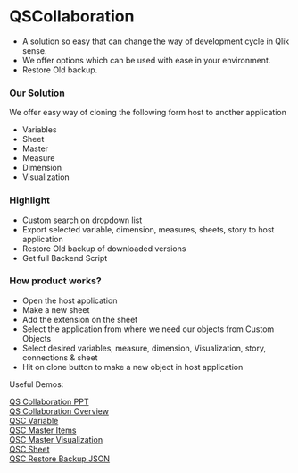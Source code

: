 # QSCollaboration

<ul>
<li>A solution so easy that can change the way of development cycle in Qlik sense.</li>
<li>We offer options which can be used with ease in your environment.</li>
<li>Restore Old backup.</li>
</ul>

<h3>Our Solution</h3>
<p>We offer easy way of cloning the following form host to another application</p>
<ul>
<li>Variables</li>
<li>Sheet</li>
<li>Master </li>
<li>Measure</li>
<li>Dimension</li>
<li>Visualization</li>
</ul>

<h3>Highlight</h3>
<ul>
  <li>Custom search on dropdown list</li>
  <li>Export selected variable, dimension, measures, sheets, story to host application</li>
  <li>Restore Old backup of downloaded versions</li>
  <li>Get full Backend Script</li>
</ul>


<h3>How product works?</h3>
<ul>
  <li>Open the host application</li>
  <li>Make a new sheet</li>
  <li>Add the extension on the sheet</li>
  <li>Select the application from where we need our objects from Custom Objects</li>
  <li>Select desired variables, measure, dimension, Visualization, story, connections & sheet</li>
  <li>Hit on clone button to make a new object in host application</li>
</ul>

<p>Useful Demos:</p>

<a href="https://youtu.be/wOPHePL-lXw" target="_blank">QS Collaboration PPT</a> <br>
<a href="https://youtu.be/3El9T8k1TuM" target="_blank">QS Collaboration Overview</a> <br>
<a href="https://youtu.be/GByyGaGDdKo" target="_blank">QSC Variable</a> <br>
<a href="https://youtu.be/vQClltBGZno" target="_blank">QSC Master Items</a> <br>
<a href="https://youtu.be/ulA5KunWhBQ" target="_blank">QSC Master Visualization</a> <br>
<a href="https://youtu.be/4FxyY7F_98Q" target="_blank">QSC Sheet</a> <br>
<a href="https://youtu.be/QyIDEFUkfuc" target="_blank">QSC Restore Backup JSON</a> <br>
